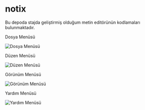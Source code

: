 # notix

Bu depoda stajda geliştirmiş olduğum metin editörünün kodlamaları bulunmaktadır.

Dosya Menüsü

![Dosya Menüsü](http://i.hizliresim.com/LD46Ro.png)

Düzen Menüsü

![Düzen Menüsü](http://i.hizliresim.com/r1VDNm.png)

Görünüm Menüsü

![Görünüm Menüsü](http://i.hizliresim.com/7DbL1Y.png)

Yardım Menüsü

![Yardım Menüsü](http://i.hizliresim.com/PDoVa5.png)
